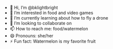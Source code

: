 - 👋 Hi, I’m @bklightbright
- 👀 I’m interested in food and video games
- 🌱 I’m currently learning about how to fly a drone
- 💞️ I’m looking to collaborate on 
- 📫 How to reach me: food/watermelon
- 😄 Pronouns: she/her
- ⚡ Fun fact: Watermelon is my favorite fruit

<!---
bklightbright/bklightbright is a ✨ special ✨ repository because its `README.md` (this file) appears on your GitHub profile.
You can click the Preview link to take a look at your changes.
--->
